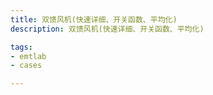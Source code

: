 ```yaml
---
title: 双馈风机(快速详细、开关函数、平均化)
description: 双馈风机(快速详细、开关函数、平均化)

tags:
- emtlab
- cases

---
```


<!-- import DocCardList from '@theme/DocCardList';

<DocCardList /> -->